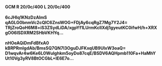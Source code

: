 #### GCM R 20/0c/400 L 20/0c/400
**6cJHIq1KNzDzAImS**<br/>**qAGLG0bnmVc2cQIC6ZnsWOG+FDjAy6cqRgZ7Mg7Y2J4=**<br/>**TRjZroQoH6M8+iS3ZSydLiDA/xgpYf1LUrmKclIXdj1gyeutKC0ifwH/h+XRXgO06ISDXRM2SHbVKHYq...**<br/><br/>
**nHOeAQiDmFdBfxA0**<br/>**kBRPRmIgdAb/BmsSQ7QN7l3OguDJFKxqUB9UlxW3oaQ=**<br/>**D1wqvAr4w6Ke6L0Wulghkm5oyDo87cqE/BSDV6AQHpmb110Fa+HaMhYUt10Vg3yRV8BtOCGbL+IE6E7o...**